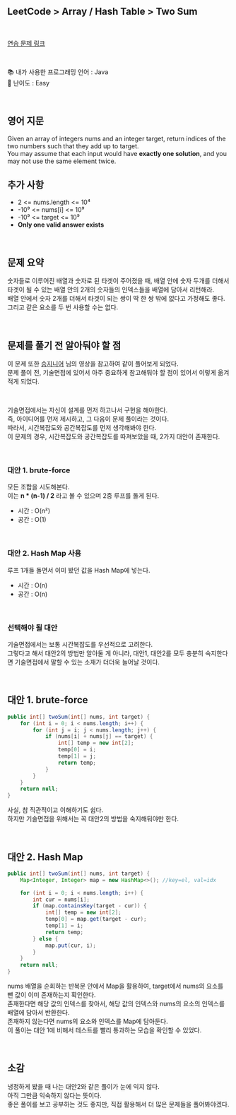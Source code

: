 ## **LeetCode > Array / Hash Table > Two Sum**

</br>

[연습 문제 링크](https://leetcode.com/problems/two-sum/)

</br>

:books: 내가 사용한 프로그래밍 언어 : Java  
:roller_coaster: 난이도 : Easy

</br>

## 영어 지문

Given an array of integers nums and an integer target, return indices of the two numbers such that they add up to target.  
You may assume that each input would have **exactly one solution**, and you may not use the same element twice.

## 추가 사항

- 2 <= nums.length <= 10⁴
- -10⁹ <= nums[i] <= 10⁹
- -10⁹ <= target <= 10⁹
- **Only one valid answer exists**

</br>

## 문제 요약

숫자들로 이루어진 배열과 숫자로 된 타겟이 주어졌을 때, 배열 안에 숫자 두개를 더해서 타겟이 될 수 있는 배열 안의 2개의 숫자들의 인덱스들을 배열에 담아서 리턴해라.  
배열 안에서 숫자 2개를 더해서 타겟이 되는 쌍이 딱 한 쌍 밖에 없다고 가정해도 좋다.  
그리고 같은 요소를 두 번 사용할 수는 없다.

</br>

## 문제를 풀기 전 알아둬야 할 점

이 문제 또한 [승지니어](https://www.youtube.com/watch?v=ly-zKS3ubYo&ab_channel=%EC%8A%B9%EC%A7%80%EB%8B%88%EC%96%B4Sengineer) 님의 영상을 참고하여 같이 풀어보게 되었다.  
문제 풀이 전, 기술면접에 있어서 아주 중요하게 참고해둬야 할 점이 있어서 이렇게 옮겨 적게 되었다.

</br>

기술면접에서는 자신이 설계를 먼저 하고나서 구현을 해야한다.  
즉, 아이디어를 먼저 제시하고, 그 다음이 문제 풀이라는 것이다.  
따라서, 시간복잡도와 공간복잡도를 먼저 생각해봐야 한다.  
이 문제의 경우, 시간복잡도와 공간복잡도를 따져보았을 때, 2가지 대안이 존재한다.

</br>

### 대안 1. brute-force

모든 조합을 시도해본다.  
이는 **n \* (n-1) / 2** 라고 볼 수 있으며 2중 루프를 돌게 된다.

- 시간 : O(n²)
- 공간 : O(1)

</br>

### 대안 2. Hash Map 사용

루프 1개들 돌면서 이미 봤던 값을 Hash Map에 넣는다.

- 시간 : O(n)
- 공간 : O(n)

</br>

### 선택해야 될 대안

기술면접에서는 보통 시간복잡도를 우선적으로 고려한다.  
그렇다고 해서 대안2의 방법만 알아둘 게 아니라, 대안1, 대안2를 모두 충분히 숙지한다면 기술면접에서 말할 수 있는 소재가 더더욱 늘어날 것이다.

</br>

## 대안 1. brute-force

```java
public int[] twoSum(int[] nums, int target) {
    for (int i = 0; i < nums.length; i++) {
        for (int j = i; j < nums.length; j++) {
            if (nums[i] + nums[j] == target) {
                int[] temp = new int[2];
                temp[0] = i;
                temp[1] = j;
                return temp;
            }
        }
    }
    return null;
}
```

사실, 참 직관적이고 이해하기도 쉽다.  
하지만 기술면접을 위해서는 꼭 대안2의 방법을 숙지해둬야만 한다.

</br>

## 대안 2. Hash Map

```java
public int[] twoSum(int[] nums, int target) {
    Map<Integer, Integer> map = new HashMap<>(); //key=el, val=idx

    for (int i = 0; i < nums.length; i++) {
        int cur = nums[i];
        if (map.containsKey(target - cur)) {
            int[] temp = new int[2];
            temp[0] = map.get(target - cur);
            temp[1] = i;
            return temp;
        } else {
            map.put(cur, i);
        }
    }
    return null;
}
```

nums 배열을 순회하는 반복문 안에서 Map을 활용하여, target에서 nums의 요소를 뺀 값이 이미 존재하는지 확인한다.  
존재한다면 해당 값의 인덱스를 찾아서, 해당 값의 인덱스와 nums의 요소의 인덱스를 배열에 담아서 반환한다.  
존재하지 않는다면 nums의 요소와 인덱스를 Map에 담아둔다.  
이 풀이는 대안 1에 비해서 테스트를 빨리 통과하는 모습을 확인할 수 있었다.

</br>

## 소감

냉정하게 봤을 때 나는 대안2와 같은 풀이가 눈에 익지 않다.  
아직 그만큼 익숙하지 않다는 뜻이다.  
좋은 풀이를 보고 공부하는 것도 좋지만, 직접 활용해서 더 많은 문제들을 풀어봐야겠다.
